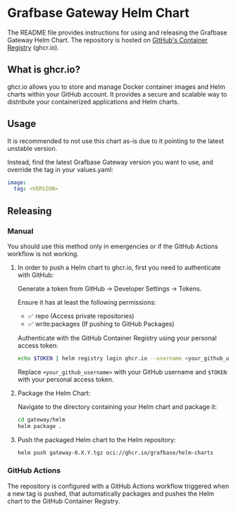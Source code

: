 # Grafbase Gateway Helm Chart

The README file provides instructions for using and releasing the Grafbase Gateway Helm Chart.
The repository is hosted on [GitHub's Container Registry](https://docs.github.com/en/packages/working-with-a-github-packages-registry/working-with-the-container-registry) (ghcr.io).

## What is ghcr.io?

ghcr.io allows you to store and manage Docker container images and Helm charts within your GitHub account.
It provides a secure and scalable way to distribute your containerized applications and Helm charts.

## Usage

It is recommended to not use this chart as-is due to it pointing to the latest unstable version.

Instead, find the latest Grafbase Gateway version you want to use, and override the tag in your values.yaml:

```yaml
image:
  tag: <VERSION>
```

## Releasing

### Manual

You should use this method only in emergencies or if the GitHub Actions workflow is not working.

1. In order to push a Helm chart to ghcr.io, first you need to authenticate with GitHub:

    Generate a token from GitHub → Developer Settings → Tokens.

    Ensure it has at least the following permissions:

    - ✅ repo (Access private repositories)
    - ✅ write:packages (If pushing to GitHub Packages)

    Authenticate with the GitHub Container Registry using your personal access token:

    ```bash
    echo $TOKEN | helm registry login ghcr.io --username <your_github_username> --password-stdin
    ```

    Replace `<your_github_username>` with your GitHub username and `$TOKEN` with your personal access token.

2. Package the Helm Chart:

    Navigate to the directory containing your Helm chart and package it:

    ```bash
    cd gateway/helm
    helm package .
    ```

3. Push the packaged Helm chart to the Helm repository:

    ```bash
    helm push gateway-0.X.Y.tgz oci://ghcr.io/grafbase/helm-charts
    ```

### GitHub Actions

The repository is configured with a GitHub Actions workflow triggered when a new tag is pushed, that automatically packages and pushes the Helm chart to the GitHub Container Registry.
